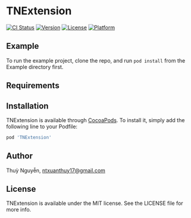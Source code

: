 # TNExtension

[![CI Status](https://travis-ci.org/lytieunuong1/TNExtension.svg?branch=master)](https://travis-ci.org/lytieunuong1/TNExtension.svg?branch=master)
[![Version](https://img.shields.io/cocoapods/v/TNExtension.svg?style=flat)](http://cocoapods.org/pods/TNExtension)
[![License](https://img.shields.io/cocoapods/l/TNExtension.svg?style=flat)](http://cocoapods.org/pods/TNExtension)
[![Platform](https://img.shields.io/cocoapods/p/TNExtension.svg?style=flat)](http://cocoapods.org/pods/TNExtension)

## Example

To run the example project, clone the repo, and run `pod install` from the Example directory first.

## Requirements

## Installation

TNExtension is available through [CocoaPods](http://cocoapods.org). To install
it, simply add the following line to your Podfile:

```ruby
pod 'TNExtension'
```

## Author

Thuỳ Nguyễn, ntxuanthuy17@gmail.com

## License

TNExtension is available under the MIT license. See the LICENSE file for more info.
